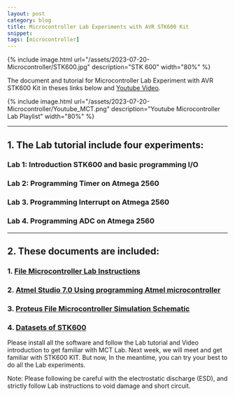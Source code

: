 ```yaml
---
layout: post
category: blog
title: Microcontroller Lab Experiments with AVR STK600 Kit
snippet: 
tags: [microcontroller]
---
```

 {% include image.html url="/assets/2023-07-20-Microcontroller/STK600.jpg" description="STK 600" width="80%" %}

The document and tutorial for Microcontroller Lab Experiment with AVR STK600 Kit in theses links below and [Youtube Video](https://www.youtube.com/playlist?list=PL4HTCVF4_l6CuZ46mLDJ6uVdWO8ZjD5U8).

 {% include image.html url="/assets/2023-07-20-Microcontroller/Youtube_MCT.png" description="Youtube Microcontroller Lab Playlist" width="80%" %}

---

## 1.  The Lab tutorial include four experiments:

### Lab 1: Introduction STK600 and basic programming I/O  

### Lab 2: Programming Timer on Atmega 2560

### Lab 3. Programming Interrupt on Atmega 2560

### Lab 4. Programming ADC on Atmega 2560

---

## 2. These documents are included:

### 1. [File Microcontroller Lab Instructions](/assets/2023-07-20-Microcontroller/Microcontroller%20Lab.pdf)
### 2. [Atmel Studio 7.0 Using programming Atmel microcontroller](https://microchipdeveloper.com/atstudio:studio7intro)
### 3. [Proteus File Microcontroller Simulation Schematic](/assets/2023-07-20-Microcontroller/library/MC_Lab1.pdsprj)
### 4. [Datasets of STK600](/assets/2023-07-20-Microcontroller/Datasheet%20AVR/STK600-AVR-Flash-MCU-Starter-Kit-Users-Guide-DS40001904.pdf)


Please install all the software and follow the Lab tutorial and Video introduction to get familiar with MCT Lab. Next week, we will meet and get familiar with STK600 KIT. But now, In the meantime, you can try your best to do all the Lab experiments.

Note: Please following be careful with the  electrostatic discharge (ESD), and strictly follow Lab instructions to void damage and short circuit.


